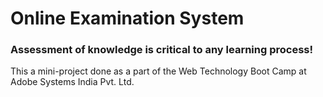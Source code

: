 # Online Examination System

### Assessment of knowledge is critical to any learning process!

This a mini-project done as a part of the Web Technology Boot Camp at Adobe Systems India Pvt. Ltd.
